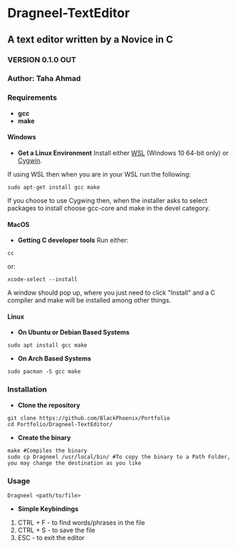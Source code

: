 # Dragneel-TextEditor

## A text editor written by a Novice in C
### VERSION 0.1.0 OUT
### Author: Taha Ahmad


### Requirements
- **gcc**
- **make** 

#### Windows

- **Get a Linux Environment**
Install either [WSL](https://learn.microsoft.com/en-us/windows/wsl/install) (Windows 10 64-bit only) or [Cygwin](https://cygwin.com/install.html).

If using WSL then when you are in your WSL run the following:
```
sudo apt-get install gcc make
```

If you choose to use Cygwing then, when the installer asks to select packages to install choose gcc-core and make in the devel category.

#### MacOS

- **Getting C developer tools**
Run either:
```
cc 
```
or:
```
xcode-select --install
```
A window should pop up, where you just need to click "Install" and a C compiler and make will be installed among other things.

#### Linux
- **On Ubuntu or Debian Based Systems**
```
sudo apt install gcc make
```

- **On Arch Based Systems**
```
sudo pacman -S gcc make
```

### Installation
- **Clone the repository**
```
git clone https://github.com/BlackPhoenix/Portfolio
cd Portfolio/Dragneel-TextEditor/
```

- **Create the binary**
```
make #Compiles the binary
sudo cp Dragneel /usr/local/bin/ #To copy the binary to a Path Folder, you may change the destination as you like
```

### Usage
```
Dragneel <path/to/file>
```

- **Simple Keybindings**
1. CTRL + F - to find words/phrases in the file
2. CTRL + S - to save the file
3. ESC - to exit the editor
